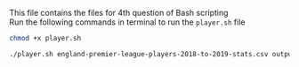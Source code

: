 This file contains the files for 4th question of Bash scripting <br />
Run the following commands in terminal to run the ```player.sh``` file<br />
```bash
chmod +x player.sh
```
```bash
./player.sh england-premier-league-players-2018-to-2019-stats.csv output
```
